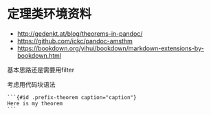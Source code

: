 # 定理类环境资料

- http://gedenkt.at/blog/theorems-in-pandoc/
- https://github.com/ickc/pandoc-amsthm
- https://bookdown.org/yihui/bookdown/markdown-extensions-by-bookdown.html

基本思路还是需要用filter

考虑用代码块语法

~~~
```{#id .prefix-theorem caption="caption"}
Here is my theorem
```
~~~